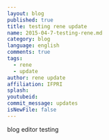 ```yaml
---
layout: blog
published: true
title: testing rene update
name: 2015-04-7-testing-rene.md
category: blog
language: english
comments: true
tags: 
  - rene
  - update
author: rene update
affiliation: IFPRI
splash: 
youtubeid: 
commit_message: updates
isNewFile: false
---
```

blog editor testing